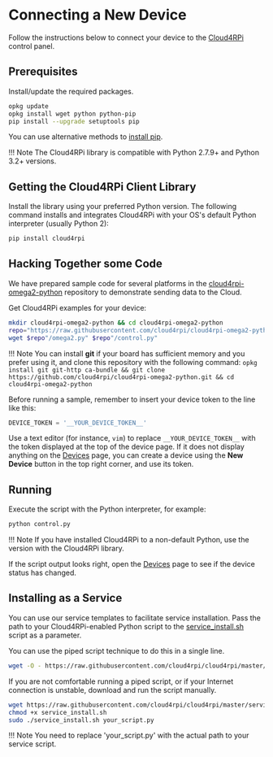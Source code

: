 # Connecting a New Device

Follow the instructions below to connect your device to the [Cloud4RPi](https://cloud4rpi.io) control panel.

## Prerequisites

Install/update the required packages.

```sh
opkg update
opkg install wget python python-pip
pip install --upgrade setuptools pip
```

You can use alternative methods to [install pip](https://pip.pypa.io/en/stable/installing.html).

!!! Note
    The Cloud4RPi library is compatible with Python 2.7.9+ and Python 3.2+ versions.

## Getting the Cloud4RPi Client Library

Install the library using your preferred Python version. The following command installs and integrates Cloud4RPi with your OS's default Python interpreter (usually Python 2):

```sh
pip install cloud4rpi
```

## Hacking Together some Code

We have prepared sample code for several platforms in the [cloud4rpi-omega2-python](https://github.com/cloud4rpi/cloud4rpi-omega2-python) repository to demonstrate sending data to the Cloud.

Get Cloud4RPi examples for your device:

```sh
mkdir cloud4rpi-omega2-python && cd cloud4rpi-omega2-python
repo="https://raw.githubusercontent.com/cloud4rpi/cloud4rpi-omega2-python/master"
wget $repo"/omega2.py" $repo"/control.py"
```

!!! Note
    You can install **git** if your board has sufficient memory and you prefer using it, and clone this repository with the following command: `opkg install git git-http ca-bundle && git clone https://github.com/cloud4rpi/cloud4rpi-omega2-python.git && cd cloud4rpi-omega2-python`


Before running a sample, remember to insert your device token to the line like this:

``` python
DEVICE_TOKEN = '__YOUR_DEVICE_TOKEN__'
```

Use a text editor (for instance, `vim`) to replace `__YOUR_DEVICE_TOKEN__` with the token displayed at the top of the device page. If it does not display anything on the [Devices](https://cloud4rpi.io/devices) page, you can create a device using the **New Device** button in the top right corner, and use its token.


## Running

Execute the script with the Python interpreter, for example:

```sh
python control.py
```

!!! Note
    If you have installed Cloud4RPi to a non-default Python, use the version with the Cloud4RPi library.

If the script output looks right, open the [Devices](https://cloud4rpi.io/devices) page to see if the device status has changed.


## Installing as a Service

You can use our service templates to facilitate service installation. Pass the path to your Cloud4RPi-enabled Python script to the [service_install.sh](https://github.com/cloud4rpi/cloud4rpi/blob/master/service_install.sh) script as a parameter.

You can use the piped script technique to do this in a single line.

```sh
wget -O - https://raw.githubusercontent.com/cloud4rpi/cloud4rpi/master/service_install.sh | sudo bash -s your_script.py
```

If you are not comfortable running a piped script, or if your Internet connection is unstable, download and run the script manually.

```sh
wget https://raw.githubusercontent.com/cloud4rpi/cloud4rpi/master/service_install.sh
chmod +x service_install.sh
sudo ./service_install.sh your_script.py
```

!!! Note
    You need to replace 'your_script.py' with the actual path to your service script.
